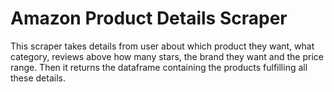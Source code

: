 # Amazon Product Details Scraper


This scraper takes details from user about which product they want, what category, reviews above how many stars, the brand they want and the price range. Then it returns the dataframe containing the products fulfilling all these details.

